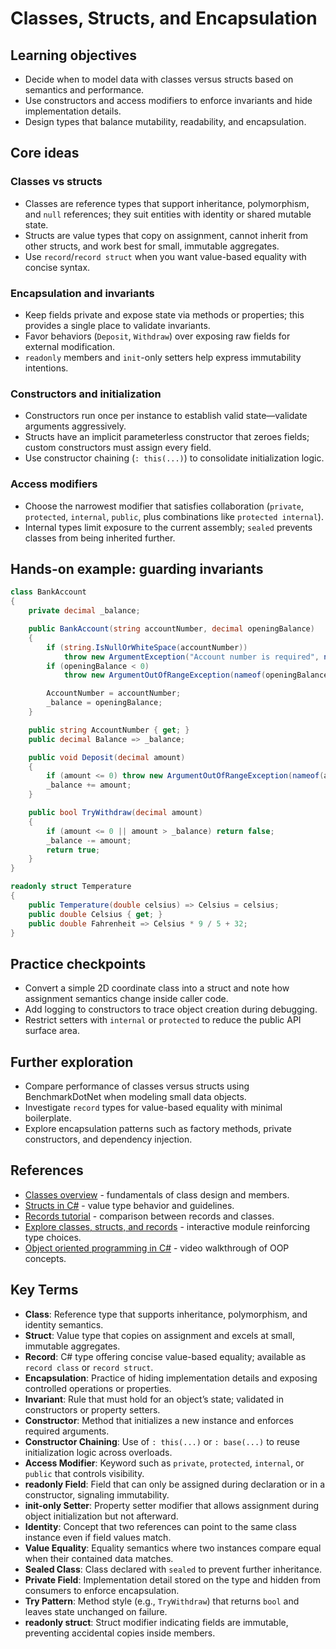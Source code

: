 # Classes, Structs, and Encapsulation

## Learning objectives
- Decide when to model data with classes versus structs based on semantics and performance.
- Use constructors and access modifiers to enforce invariants and hide implementation details.
- Design types that balance mutability, readability, and encapsulation.

## Core ideas

### Classes vs structs
- Classes are reference types that support inheritance, polymorphism, and `null` references; they suit entities with identity or shared mutable state.
- Structs are value types that copy on assignment, cannot inherit from other structs, and work best for small, immutable aggregates.
- Use `record`/`record struct` when you want value-based equality with concise syntax.

### Encapsulation and invariants
- Keep fields private and expose state via methods or properties; this provides a single place to validate invariants.
- Favor behaviors (`Deposit`, `Withdraw`) over exposing raw fields for external modification.
- `readonly` members and `init`-only setters help express immutability intentions.

### Constructors and initialization
- Constructors run once per instance to establish valid state—validate arguments aggressively.
- Structs have an implicit parameterless constructor that zeroes fields; custom constructors must assign every field.
- Use constructor chaining (`: this(...)`) to consolidate initialization logic.

### Access modifiers
- Choose the narrowest modifier that satisfies collaboration (`private`, `protected`, `internal`, `public`, plus combinations like `protected internal`).
- Internal types limit exposure to the current assembly; `sealed` prevents classes from being inherited further.

## Hands-on example: guarding invariants
```csharp
class BankAccount
{
    private decimal _balance;

    public BankAccount(string accountNumber, decimal openingBalance)
    {
        if (string.IsNullOrWhiteSpace(accountNumber))
            throw new ArgumentException("Account number is required", nameof(accountNumber));
        if (openingBalance < 0)
            throw new ArgumentOutOfRangeException(nameof(openingBalance));

        AccountNumber = accountNumber;
        _balance = openingBalance;
    }

    public string AccountNumber { get; }
    public decimal Balance => _balance;

    public void Deposit(decimal amount)
    {
        if (amount <= 0) throw new ArgumentOutOfRangeException(nameof(amount));
        _balance += amount;
    }

    public bool TryWithdraw(decimal amount)
    {
        if (amount <= 0 || amount > _balance) return false;
        _balance -= amount;
        return true;
    }
}

readonly struct Temperature
{
    public Temperature(double celsius) => Celsius = celsius;
    public double Celsius { get; }
    public double Fahrenheit => Celsius * 9 / 5 + 32;
}
```

## Practice checkpoints
- Convert a simple 2D coordinate class into a struct and note how assignment semantics change inside caller code.
- Add logging to constructors to trace object creation during debugging.
- Restrict setters with `internal` or `protected` to reduce the public API surface area.

## Further exploration
- Compare performance of classes versus structs using BenchmarkDotNet when modeling small data objects.
- Investigate `record` types for value-based equality with minimal boilerplate.
- Explore encapsulation patterns such as factory methods, private constructors, and dependency injection.








## References
- [Classes overview](https://learn.microsoft.com/en-us/dotnet/csharp/programming-guide/classes-and-structs/classes) - fundamentals of class design and members.
- [Structs in C#](https://learn.microsoft.com/en-us/dotnet/csharp/programming-guide/classes-and-structs/structs) - value type behavior and guidelines.
- [Records tutorial](https://learn.microsoft.com/en-us/dotnet/csharp/whats-new/tutorials/records) - comparison between records and classes.
- [Explore classes, structs, and records](https://learn.microsoft.com/en-us/training/modules/csharp-explore-classes-structs-records/) - interactive module reinforcing type choices.
- [Object oriented programming in C#](https://www.youtube.com/watch?v=GhQdlIFylQ8) - video walkthrough of OOP concepts.
## Key Terms
- **Class**: Reference type that supports inheritance, polymorphism, and identity semantics.
- **Struct**: Value type that copies on assignment and excels at small, immutable aggregates.
- **Record**: C# type offering concise value-based equality; available as `record class` or `record struct`.
- **Encapsulation**: Practice of hiding implementation details and exposing controlled operations or properties.
- **Invariant**: Rule that must hold for an object’s state; validated in constructors or property setters.
- **Constructor**: Method that initializes a new instance and enforces required arguments.
- **Constructor Chaining**: Use of `: this(...)` or `: base(...)` to reuse initialization logic across overloads.
- **Access Modifier**: Keyword such as `private`, `protected`, `internal`, or `public` that controls visibility.
- **readonly Field**: Field that can only be assigned during declaration or in a constructor, signaling immutability.
- **init-only Setter**: Property setter modifier that allows assignment during object initialization but not afterward.
- **Identity**: Concept that two references can point to the same class instance even if field values match.
- **Value Equality**: Equality semantics where two instances compare equal when their contained data matches.
- **Sealed Class**: Class declared with `sealed` to prevent further inheritance.
- **Private Field**: Implementation detail stored on the type and hidden from consumers to enforce encapsulation.
- **Try Pattern**: Method style (e.g., `TryWithdraw`) that returns `bool` and leaves state unchanged on failure.
- **readonly struct**: Struct modifier indicating fields are immutable, preventing accidental copies inside members.

